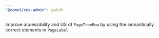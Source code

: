```yaml
---
"@comet/cms-admin": patch
---
```


Improve accessibility and UX of `PageTreeRow` by using the semantically correct elements in `PageLabel`
